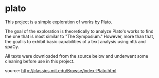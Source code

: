 # plato


This project is a simple exploration of works by Plato.

The goal of the exploration is theoretically to analyze Plato's works to find the one that is most similar to "The Symposium." However, more than that, the goal is to exhibit basic capabilities of a text analysis using nltk and spaCy.

All texts were downloaded from the source below and underwent some cleaning before use in this project.

source: http://classics.mit.edu/Browse/index-Plato.html
